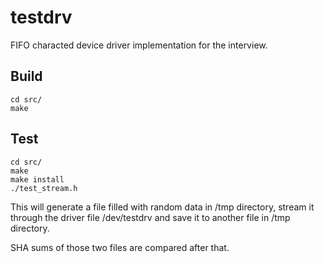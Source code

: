 testdrv
==========

FIFO characted device driver implementation for the interview.

## Build

    cd src/
    make

## Test

    cd src/
    make
    make install
    ./test_stream.h

This will generate a file filled with random data in /tmp directory, stream it
through the driver file /dev/testdrv and save it to another file in /tmp directory.

SHA sums of those two files are compared after that.

